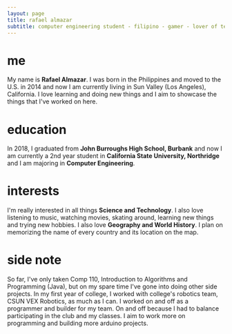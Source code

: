 ```yaml
---
layout: page
title: rafael almazar
subtitle: computer engineering student - filipino - gamer - lover of technology
---
```


# me
My name is **Rafael Almazar**. I was born in the Philippines and moved to the U.S. in 2014 and now I am currently living in Sun Valley (Los Angeles), California. I love learning and doing new things and I aim to showcase the things that I've worked on here.
# education
In 2018, I graduated from **John Burroughs High School, Burbank** and now I am currently a 2nd year student in **California State University, Northridge** and I am majoring in **Computer Engineering**.
# interests
I'm really interested in all things **Science and Technology**. I also love listening to music, watching movies, skating around, learning new things and trying new hobbies. I also love **Geography and World History**. I plan on memorizing the name of every country and its location on the map.
# side note
So far, I've only taken Comp 110, Introduction to Algorithms and Programming (Java), but on my spare time I've gone into doing other side projects. In my first year of college, I worked with college's robotics team, CSUN VEX Robotics, as much as I can. I worked on and off as a programmer and builder for my team. On and off because I had to balance participating in the club and my classes. I aim to work more on programming and building more arduino projects.
